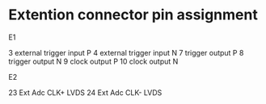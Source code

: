 # Extention connector pin assignment

E1

3 external trigger input  P
4 external trigger input  N
7 trigger output P
8 trigger output N
9 clock output P
10 clock output N

E2 

23 Ext Adc CLK+ LVDS
24 Ext Adc CLK- LVDS

